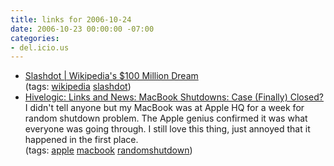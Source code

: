```yaml
---
title: links for 2006-10-24
date: 2006-10-23 00:00:00 -07:00
categories:
- del.icio.us
---
```


<ul class="delicious">
	<li>
		<div class="delicious-link"><a href="http://slashdot.org/articles/06/10/22/215238.shtml">Slashdot | Wikipedia's $100 Million Dream</a></div>
		<div class="delicious-tags">(tags: <a href="http://del.icio.us/torrez/wikipedia">wikipedia</a> <a href="http://del.icio.us/torrez/slashdot">slashdot</a>)</div>
	</li>
	<li>
		<div class="delicious-link"><a href="http://hivelogic.com/links/228">Hivelogic: Links and News: MacBook Shutdowns: Case (Finally) Closed?</a></div>
		<div class="delicious-extended">I didn't tell anyone but my MacBook was at Apple HQ for a week for random shutdown problem. The Apple genius confirmed it was what everyone was going through. I still love this thing, just annoyed that it happened in the first place.</div>
		<div class="delicious-tags">(tags: <a href="http://del.icio.us/torrez/apple">apple</a> <a href="http://del.icio.us/torrez/macbook">macbook</a> <a href="http://del.icio.us/torrez/randomshutdown">randomshutdown</a>)</div>
	</li>
</ul>
